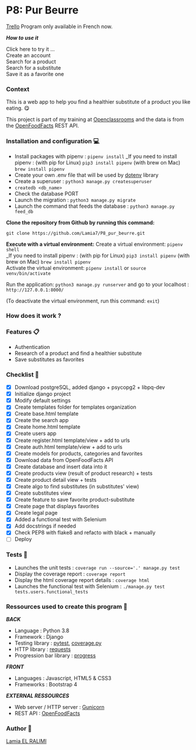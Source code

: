 # P8: Pur Beurre
[Trello]()
Program only available in French now.

***How to use it***

Click here to try it ...<br>
Create an account<br>
Search for a product<br>
Search for a substitute<br>
Save it as a favorite one

### Context
This is a web app to help you find a healthier substitute of a product you like eating. 😋

This project is part of my training at [Openclassrooms](https://openclassrooms.com/fr/) and the data is from the [OpenFoodFacts](https://fr.openfoodfacts.org/) REST API.

### Installation and configuration 💻
- Install packages with pipenv : `pipenv install`
_If you need to install pipenv : (with pip for Linux) `pip3 install pipenv` (with brew on Mac) `brew install pipenv` <br>
- Create your own .env file that will be used by [dotenv](https://pypi.org/project/python-dotenv/) library
- Create a superuser : `python3 manage.py createsuperuser`
- `createdb <db_name>`
- Check the database PORT
- Launch the migration : `python3 manage.py migrate`
- Launch the command that feeds the database : `python3 manage.py feed_db`


**Clone the repository from Github by running this command:**

`git clone https://github.com/Lamia7/P8_pur_beurre.git`

**Execute with a virtual environment:**
Create a virtual environment: `pipenv shell` <br>
_If you need to install pipenv : (with pip for Linux) `pip3 install pipenv` (with brew on Mac) `brew install pipenv` <br>
Activate the virtual environment: `pipenv install` or `source venv/bin/activate` <br>

Run the application: `python3 manage.py runserver` and go to your localhost : `http://127.0.0.1:8000/`

(To deactivate the virtual environment, run this command: `exit`)

### How does it work ?

### Features 📋
+ Authentication
+ Research of a product and find a healthier substitute
+ Save substitutes as favorites

### Checklist 📝
- [x] Download postgreSQL, added django + psycopg2 + libpq-dev
- [x] Initialize django project
- [x] Modify default settings
- [x] Create templates folder for templates organization
- [x] Create base.html template
- [x] Create the search app
- [x] Create home.html template
- [x] Create users app
- [x] Create register.html template/view + add to urls
- [x] Create auth.html template/view + add to urls
- [x] Create models for products, categories and favorites
- [x] Download data from OpenFoodFacts API
- [x] Create database and insert data into it
- [x] Create products view (result of product research) + tests
- [x] Create product detail view + tests
- [x] Create algo to find substitutes (in substitutes' view)
- [x] Create substitutes view
- [x] Create feature to save favorite product-substitute
- [x] Create page that displays favorites
- [x] Create legal page
- [x] Added a functional test with Selenium
- [x] Add docstrings if needed
- [x] Check PEP8 with flake8 and refacto with black + manually
- [ ] Deploy

### Tests 🧪
- Launches the unit tests : `coverage run --source='.' manage.py test`
- Display the coverage report : `coverage report`
- Display the html coverage report details : `coverage html`
- Launches the functional test with Selenium : `./manage.py test tests.users.functional_tests`
### Ressources used to create this program 🔧
***BACK***
- Language : Python 3.8
- Framework : Django
- Testing library : [pytest](https://docs.pytest.org/en/stable/getting-started.html), [coverage.py](https://coverage.readthedocs.io/en/coverage-5.5/)
- HTTP library : [requests](https://docs.python-requests.org/en/master/)
- Progression bar library : [progress](https://pypi.org/project/progress/)

***FRONT***
- Languages : Javascript, HTML5 & CSS3
- Frameworks : Bootstrap 4

***EXTERNAL RESSOURCES***
- Web server /  HTTP server : [Gunicorn](https://gunicorn.org/)
- REST API : [OpenFoodFacts](https://fr.openfoodfacts.org/)

### Author 📝
[Lamia EL RALIMI](https://github.com/Lamia7)